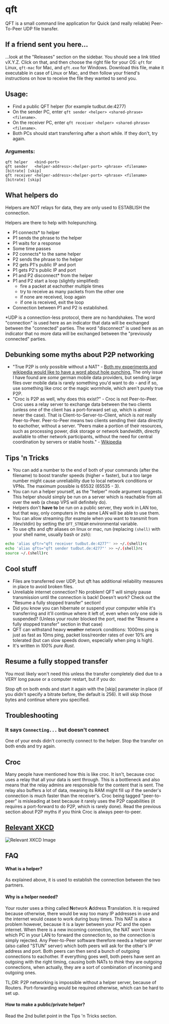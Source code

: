 # qft

QFT is a small command line application for Quick (and really reliable) Peer-To-Peer UDP file
transfer. 

## If a friend sent you here...

...look at the "Releases" section on the sidebar. You should see a link titled vX.Y.Z. Click on
that, and then choose the right file for your OS: `qft` for Linux, `qft-mac` for Mac, and `qft.exe`
for Windows. Download this file, make it executable in case of Linux or Mac, and then follow your
friend's instructions on how to receive the file they wanted to send you.

## Usage:
- Find a public QFT helper (for example tudbut.de:4277)
- On the sender PC, enter `qft sender <helper> <shared-phrase> <filename>`.
- On the receiver PC, enter `qft receiver <helper> <shared-phrase> <filename>`.
- Both PCs should start transferring after a short while. If they don't, try again.

### Arguments:
```
qft helper   <bind-port>
qft sender   <helper-address>:<helper-port> <phrase> <filename> [bitrate] [skip]
qft receiver <helper-address>:<helper-port> <phrase> <filename> [bitrate] [skip]
```

## What helpers do

Helpers are NOT relays for data, they are only used to ESTABLISH the connection.

Helpers are there to help with holepunching.
- P1 connects\* to helper
- P1 sends the phrase to the helper
- P1 waits for a response
- Some time passes
- P2 connects\* to the same helper
- P2 sends the phrase to the helper
- P2 gets P1's public IP and port
- P1 gets P2's public IP and port
- P1 and P2 disconnect\* from the helper
- P1 and P2 start a loop (slightly simplified):
  - fire a packet at eachother multiple times
  - try to receive as many packets from the other one
  - if none are received, loop again
  - if one is received, exit the loop
- Connection between P1 and P2 is established.

\*UDP is a connection-less protocol, there are no handshakes. The word "connection" is used here as
an indicator that data will be exchanged between the "connected" parties. The word "disconnect" is used
here as an indicator that no more data will be exchanged between the "previously connected" parties.

## Debunking some myths about P2P networking

- "True P2P is only possible without a NAT" - [Both my experiments and wikipedia would like to have
  a word about hole punching.](https://en.wikipedia.org/wiki/UDP_hole_punching) The only issue I
  have found are *some* german mobile data providers, but sending large files over mobile data is
  rarely something you'd want to do - and if so, use something like croc or the magic wormhole,
  which aren't purely true P2P.
- "Croc is P2P as well, why does this exist?" - Croc is not Peer-to-Peer. Croc uses a relay server
  to exchange data between the two clients (unless one of the client has a port-forward set up,
  which is almost never the case). That is Client-to-Server-to-Client, which is *not* really
  Peer-to-Peer. Peer-to-Peer means two clients sending their data directly to eachother, without a
  server. "Peers make a portion of their resources, such as processing power, disk storage or
  network bandwidth, directly available to other network participants, without the need for central
  coordination by servers or stable hosts." -
  [Wikipedia](https://en.wikipedia.org/wiki/Peer-to-peer)

## Tips 'n Tricks
- You can add a number to the end of both of your commands (after the filename) to
  boost transfer speeds (higher = faster), but a too large number might cause unreliability
  due to local network conditions or VPNs. The maximum possible is 65532 (65535 - 3).
- You can run a helper yourself, as the "helper" mode argument suggests. This helper should simply
  be run on a server which is reachable from all over the web (a cheap VPS will definitely do).
- Helpers don't **have to** be run on a public server, they work in LAN too, but that way, only
  computers in the same LAN will be able to use them.
- You can allow streaming (for example when you want to transmit from /dev/stdin) by setting
  the `QFT_STREAM` environmental variable.
- To use qfts and qftr aliases on linux or mac, run (replacing `(shell)` with your shell name,
  usually bash or zsh):
```sh
echo 'alias qftr="qft receiver tudbut.de:4277"' >> ~/.(shell)rc
echo 'alias qfts="qft sender tudbut.de:4277"' >> ~/.(shell)rc
source ~/.(shell)rc
```

## Cool stuff
- Files are transferred over UDP, but qft has additional reliability measures in place to avoid
  broken files.
- Unreliable internet connection? No problem! QFT will simply pause transmission until the
  connection is back! Doesn't work? Check out the "Resume a fully stopped transfer" section!
- Did you know you can hibernate or suspend your computer while it's transferring and it'll continue
  where it left of, even when only one side is suspended? (Unless your router blocked the port, read 
  the "Resume a fully stopped transfer" section in that case)
- QFT can withstand heavy ~~weather~~ network conditions: 1000ms ping is just as fast as 10ms ping,
  packet loss/reorder rates of over 10% are tolerated (but can slow speeds down, especially when
  ping is high).
- It's written in *100% pure Rust*.

## Resume a fully stopped transfer
You most likely won't need this unless the transfer completely died due to a VERY long pause or a
computer restart, but if you do:

Stop qft on both ends and start it again with the [skip] parameter in place (if you didn't specify a
bitrate before, the default is 256). It will skip those bytes and continue where you specified.

## Troubleshooting

### It says `Connecting...` but doesn't connect
One of your ends didn't correctly connect to the helper. Stop the transfer on both ends
and try again.

## Croc

Many people have mentioned how this is like croc. It isn't, because croc uses a relay that all your
data is sent through. This is a bottleneck and also means that the relay admins are responsible for
the content that is sent. The relay also buffers a lot of data, meaning its RAM might fill up if the
sender's connection is much faster than the receiver's. Croc being tagged "peer-to-peer" is
misleading at best because it rarely uses the P2P capabilities (it requires a port-forward to do
P2P, which is rarely done). Read the previous section about P2P myths if you think Croc is always
peer-to-peer.

## [Relevant XKCD](https://xkcd.com/949)

![Relevant XKCD Image](https://imgs.xkcd.com/comics/file_transfer.png)

## FAQ

#### What is a helper?

As explained above, it is used to establish the connection between the two partners.

#### Why is a helper needed?

Your router uses a thing called **N**etwork **A**ddress **T**ranslation. It is required because
otherwise, there would be way too many IP addresses in use and the internet would cease to work
during busy times. This NAT is also a problem however, because it is a layer between your PC and the
open internet. When there is a new incoming connection, the NAT won't know which PC in your LAN to
forward the connection to, so the connection is simply rejected. Any Peer-to-Peer software therefore
needs a helper server (also called "STUN" server) which both peers will ask for the other's IP
address and port. Both peers can then send a bunch of outgoing connections to eachother. If
everything goes well, both peers have sent an outgoing with the right timing, causing both NATs to
*think* they are outgoing connections, when actually, they are a sort of combination of incoming and 
outgoing ones.

TL;DR: P2P networking is impossible without a helper server, because of Routers. Port-forwarding
would be required otherwise, which can be hard to set up.

#### How to make a public/private helper?

Read the 2nd bullet point in the Tips 'n Tricks section.
